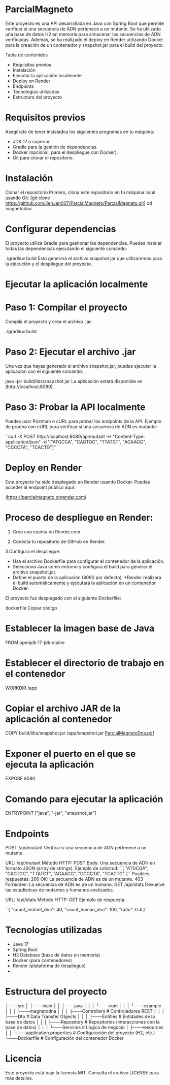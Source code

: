 # ParcialMagneto
Este proyecto es una API desarrollada en Java con Spring Boot que permite verificar si una secuencia de ADN pertenece a un mutante. Se ha utilizado una base de datos H2 en memoria para almacenar las secuencias de ADN verificadas. Además, se ha realizado el deploy en Render utilizando Docker para la creación de un contenedor y snapshot.jar para el build del proyecto.

Tabla de contenidos
* Requisitos previos
* Instalación
* Ejecutar la aplicación localmente
* Deploy en Render
* Endpoints
* Tecnologías utilizadas
* Estructura del proyecto

# Requisitos previos
Asegúrate de tener instalados los siguientes programas en tu máquina:

* JDK 17 o superior.
* Gradle para la gestión de dependencias.
* Docker (opcional, para el despliegue con Docker).
* Git para clonar el repositorio.
# Instalación
Clonar el repositorio
Primero, clona este repositorio en tu máquina local usando Git:
[git clone https://github.com/JenJen007/ParcialMagneto/ParcialMagneto.git]
cd magnetodna

# Configurar dependencias
El proyecto utiliza Gradle para gestionar las dependencias. Puedes instalar todas las dependencias ejecutando el siguiente comando:


./gradlew build
Esto generará el archivo snapshot.jar que utilizaremos para la ejecución y el despliegue del proyecto.

# Ejecutar la aplicación localmente
# Paso 1: Compilar el proyecto
Compila el proyecto y crea el archivo .jar:

./gradlew build
# Paso 2: Ejecutar el archivo .jar
Una vez que hayas generado el archivo snapshot.jar, puedes ejecutar la aplicación con el siguiente comando:

java -jar build/libs/snapshot.jar
La aplicación estará disponible en (http://localhost:8080).

# Paso 3: Probar la API localmente
Puedes usar Postman o cURL para probar los endpoints de la API. Ejemplo de prueba con cURL para verificar si una secuencia de ADN es mutante:

``curl -X POST http://localhost:8080/api/mutant -H "Content-Type: application/json" -d '["ATGCGA", "CAGTGC", "TTATGT", "AGAAGG", "CCCCTA", "TCACTG"]'´´
# Deploy en Render
Este proyecto ha sido desplegado en Render usando Docker. Puedes acceder al endpoint público aquí:

(https://parcialmagneto.onrender.com)

# Proceso de despliegue en Render:
1. Crea una cuenta en Render.com.

2. Conecta tu repositorio de GitHub en Render.

3.Configura el despliegue:

* Usa el archivo Dockerfile para configurar el contenedor de la aplicación.
* Selecciona Java como entorno y configura el build para generar el archivo snapshot.jar.
* Define el puerto de la aplicación (8080 por defecto).
 *Render realizará el build automáticamente y ejecutará la aplicación en un contenedor Docker.

El proyecto fue desplegado con el siguiente Dockerfile:

dockerfile
Copiar código
# Establecer la imagen base de Java
FROM openjdk:17-jdk-alpine

# Establecer el directorio de trabajo en el contenedor
WORKDIR /app

# Copiar el archivo JAR de la aplicación al contenedor
COPY build/libs/snapshot.jar /app/snapshot.jar
[ParcialMagnetoDna.pdf](https://github.com/user-attachments/files/17370737/ParcialMagnetoDna.pdf)

# Exponer el puerto en el que se ejecuta la aplicación
EXPOSE 8080

# Comando para ejecutar la aplicación
ENTRYPOINT ["java", "-jar", "snapshot.jar"]

# Endpoints
POST /api/mutant
Verifica si una secuencia de ADN pertenece a un mutante.

URL: /api/mutant
Método HTTP: POST
Body: Una secuencia de ADN en formato JSON (array de strings).
Ejemplo de solicitud:
``[
  "ATGCGA",
  "CAGTGC",
  "TTATGT",
  "AGAAGG",
  "CCCCTA",
  "TCACTG"
]´´
Posibles respuestas:
200 OK: La secuencia de ADN es de un mutante.
403 Forbidden: La secuencia de ADN es de un humano.
GET /api/stats
Devuelve las estadísticas de mutantes y humanos analizados.

URL: /api/stats
Método HTTP: GET
Ejemplo de respuesta:

``{
  "count_mutant_dna": 40,
  "count_human_dna": 100,
  "ratio": 0.4
}´´
# Tecnologías utilizadas
* Java 17
* Spring Boot
* H2 Database (base de datos en memoria)
* Docker (para contenedores)
* Render (plataforma de despliegue)
* 
# Estructura del proyecto

├───src
│   ├───main
│   │   ├───java
│   │   │   └───com
│   │   │       └───example
│   │   │           └───magnetodna
│   │   │               ├───Controllers   # Controladores REST
│   │   │               ├───Dto           # Data Transfer Objects
│   │   │               ├───Entities      # Entidades de la base de datos
│   │   │               ├───Repository    # Repositorios (interacciones con la base de datos)
│   │   │               └───Services      # Lógica de negocio
│   ├───resources
│   │   └───application.properties        # Configuración del proyecto (H2, etc.)
└───Dockerfile                            # Configuración del contenedor Docker
# Licencia
Este proyecto está bajo la licencia MIT. Consulta el archivo LICENSE para más detalles.

